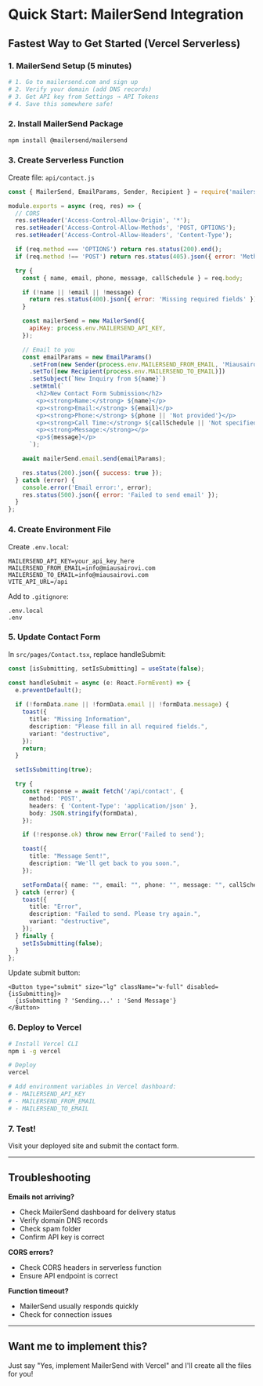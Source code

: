 # Quick Start: MailerSend Integration

## Fastest Way to Get Started (Vercel Serverless)

### 1. MailerSend Setup (5 minutes)
```bash
# 1. Go to mailersend.com and sign up
# 2. Verify your domain (add DNS records)
# 3. Get API key from Settings → API Tokens
# 4. Save this somewhere safe!
```

### 2. Install MailerSend Package
```bash
npm install @mailersend/mailersend
```

### 3. Create Serverless Function

Create file: `api/contact.js`

```javascript
const { MailerSend, EmailParams, Sender, Recipient } = require('mailersend');

module.exports = async (req, res) => {
  // CORS
  res.setHeader('Access-Control-Allow-Origin', '*');
  res.setHeader('Access-Control-Allow-Methods', 'POST, OPTIONS');
  res.setHeader('Access-Control-Allow-Headers', 'Content-Type');

  if (req.method === 'OPTIONS') return res.status(200).end();
  if (req.method !== 'POST') return res.status(405).json({ error: 'Method not allowed' });

  try {
    const { name, email, phone, message, callSchedule } = req.body;

    if (!name || !email || !message) {
      return res.status(400).json({ error: 'Missing required fields' });
    }

    const mailerSend = new MailerSend({
      apiKey: process.env.MAILERSEND_API_KEY,
    });

    // Email to you
    const emailParams = new EmailParams()
      .setFrom(new Sender(process.env.MAILERSEND_FROM_EMAIL, 'Miausairovi Contact Form'))
      .setTo([new Recipient(process.env.MAILERSEND_TO_EMAIL)])
      .setSubject(`New Inquiry from ${name}`)
      .setHtml(`
        <h2>New Contact Form Submission</h2>
        <p><strong>Name:</strong> ${name}</p>
        <p><strong>Email:</strong> ${email}</p>
        <p><strong>Phone:</strong> ${phone || 'Not provided'}</p>
        <p><strong>Call Time:</strong> ${callSchedule || 'Not specified'}</p>
        <p><strong>Message:</strong></p>
        <p>${message}</p>
      `);

    await mailerSend.email.send(emailParams);

    res.status(200).json({ success: true });
  } catch (error) {
    console.error('Email error:', error);
    res.status(500).json({ error: 'Failed to send email' });
  }
};
```

### 4. Create Environment File

Create `.env.local`:
```
MAILERSEND_API_KEY=your_api_key_here
MAILERSEND_FROM_EMAIL=info@miausairovi.com
MAILERSEND_TO_EMAIL=info@miausairovi.com
VITE_API_URL=/api
```

Add to `.gitignore`:
```
.env.local
.env
```

### 5. Update Contact Form

In `src/pages/Contact.tsx`, replace handleSubmit:

```typescript
const [isSubmitting, setIsSubmitting] = useState(false);

const handleSubmit = async (e: React.FormEvent) => {
  e.preventDefault();
  
  if (!formData.name || !formData.email || !formData.message) {
    toast({
      title: "Missing Information",
      description: "Please fill in all required fields.",
      variant: "destructive",
    });
    return;
  }

  setIsSubmitting(true);

  try {
    const response = await fetch('/api/contact', {
      method: 'POST',
      headers: { 'Content-Type': 'application/json' },
      body: JSON.stringify(formData),
    });

    if (!response.ok) throw new Error('Failed to send');

    toast({
      title: "Message Sent!",
      description: "We'll get back to you soon.",
    });

    setFormData({ name: "", email: "", phone: "", message: "", callSchedule: "" });
  } catch (error) {
    toast({
      title: "Error",
      description: "Failed to send. Please try again.",
      variant: "destructive",
    });
  } finally {
    setIsSubmitting(false);
  }
};
```

Update submit button:
```tsx
<Button type="submit" size="lg" className="w-full" disabled={isSubmitting}>
  {isSubmitting ? 'Sending...' : 'Send Message'}
</Button>
```

### 6. Deploy to Vercel

```bash
# Install Vercel CLI
npm i -g vercel

# Deploy
vercel

# Add environment variables in Vercel dashboard:
# - MAILERSEND_API_KEY
# - MAILERSEND_FROM_EMAIL
# - MAILERSEND_TO_EMAIL
```

### 7. Test!

Visit your deployed site and submit the contact form.

---

## Troubleshooting

**Emails not arriving?**
- Check MailerSend dashboard for delivery status
- Verify domain DNS records
- Check spam folder
- Confirm API key is correct

**CORS errors?**
- Check CORS headers in serverless function
- Ensure API endpoint is correct

**Function timeout?**
- MailerSend usually responds quickly
- Check for connection issues

---

## Want me to implement this?

Just say "Yes, implement MailerSend with Vercel" and I'll create all the files for you!
